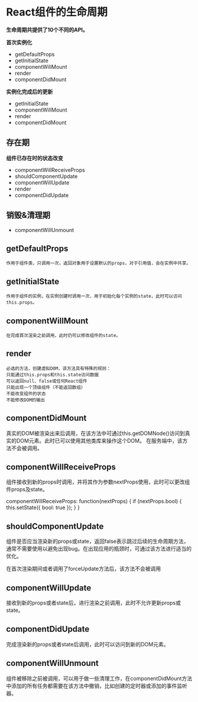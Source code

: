 # React组件的生命周期

**生命周期共提供了10个不同的API。**

**首次实例化**

- getDefaultProps 
 - getInitialState 
 - componentWillMount 
 - render   
 - componentDidMount

**实例化完成后的更新**
 - getInitialState
 - componentWillMount
 - render
 - componentDidMount

存在期
---
**组件已存在时的状态改变**
- componentWillReceiveProps
 - shouldComponentUpdate
 - componentWillUpdate
 - render
 - componentDidUpdate
 

销毁&清理期
------
- componentWillUnmount


## getDefaultProps
    作用于组件类，只调用一次，返回对象用于设置默认的props，对于引用值，会在实例中共享。

## getInitialState
    作用于组件的实例，在实例创建时调用一次，用于初始化每个实例的state，此时可以访问this.props。

## componentWillMount
    在完成首次渲染之前调用，此时仍可以修改组件的state。

## render
    必选的方法，创建虚拟DOM，该方法具有特殊的规则：
    只能通过this.props和this.state访问数据
    可以返回null、false或任何React组件
    只能出现一个顶级组件（不能返回数组）
    不能改变组件的状态
    不能修改DOM的输出

## componentDidMount
真实的DOM被渲染出来后调用，在该方法中可通过this.getDOMNode()访问到真实的DOM元素。此时已可以使用其他类库来操作这个DOM。
在服务端中，该方法不会被调用。

## componentWillReceiveProps

组件接收到新的props时调用，并将其作为参数nextProps使用，此时可以更改组件props及state。

componentWillReceiveProps: function(nextProps) {
    if (nextProps.bool) {
        this.setState({
            bool: true
        });
    }
}

## shouldComponentUpdate

组件是否应当渲染新的props或state，返回false表示跳过后续的生命周期方法，通常不需要使用以避免出现bug。在出现应用的瓶颈时，可通过该方法进行适当的优化。

在首次渲染期间或者调用了forceUpdate方法后，该方法不会被调用

## componentWillUpdate

接收到新的props或者state后，进行渲染之前调用，此时不允许更新props或state。

## componentDidUpdate

完成渲染新的props或者state后调用，此时可以访问到新的DOM元素。

## componentWillUnmount

组件被移除之前被调用，可以用于做一些清理工作，在componentDidMount方法中添加的所有任务都需要在该方法中撤销，比如创建的定时器或添加的事件监听器。